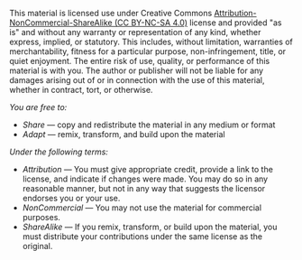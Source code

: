 This material is licensed use under Creative Commons [Attribution-NonCommercial-ShareAlike (CC BY-NC-SA 4.0)](https://creativecommons.org/licenses/by-nc-sa/4.0/legalcode) license and provided "as is" and without any warranty or representation of any kind, whether express, implied, or statutory. This includes, without limitation, warranties of merchantability, fitness for a particular purpose, non-infringement, title, or quiet enjoyment. The entire risk of use, quality, or performance of this material is with you. The author or publisher will not be liable for any damages arising out of or in connection with the use of this material, whether in contract, tort, or otherwise.

_You are free to:_

- _Share_ — copy and redistribute the material in any medium or format
- _Adapt_ — remix, transform, and build upon the material

_Under the following terms:_

- _Attribution_ — You must give appropriate credit, provide a link to the license, and indicate if changes were made. You may do so in any reasonable manner, but not in any way that suggests the licensor endorses you or your use.
- _NonCommercial_ — You may not use the material for commercial purposes.
- _ShareAlike_ — If you remix, transform, or build upon the material, you must distribute your contributions under the same license as the original.

